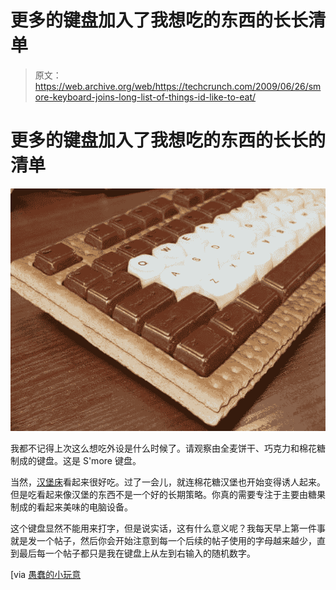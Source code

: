 # 更多的键盘加入了我想吃的东西的长长清单

> 原文：<https://web.archive.org/web/https://techcrunch.com/2009/06/26/smore-keyboard-joins-long-list-of-things-id-like-to-eat/>

# 更多的键盘加入了我想吃的东西的长长的清单

![keyboard](img/beb20658846ab83bc677739896a5ce8c.png)

我都不记得上次这么想吃外设是什么时候了。请观察由全麦饼干、巧克力和棉花糖制成的键盘。这是 S'more 键盘。

当然，[汉堡床](https://web.archive.org/web/20230322155125/http://www.crunchgear.com/2009/01/14/damn-this-bed-is-making-me-hungry/)看起来很好吃。过了一会儿，就连棉花糖汉堡也开始变得诱人起来。但是吃看起来像汉堡的东西不是一个好的长期策略。你真的需要专注于主要由糖果制成的看起来美味的电脑设备。

这个键盘显然不能用来打字，但是说实话，这有什么意义呢？我每天早上第一件事就是发一个帖子，然后你会开始注意到每一个后续的帖子使用的字母越来越少，直到最后每一个帖子都只是我在键盘上从左到右输入的随机数字。

[via [愚蠢的小玩意](https://web.archive.org/web/20230322155125/http://foolishgadgets.com/200906/the-smore-keyboard/)